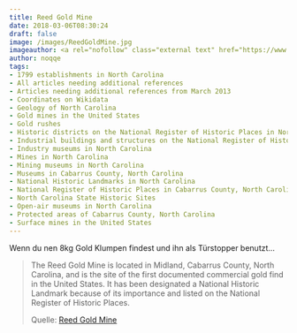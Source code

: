 ```yaml
---
title: Reed Gold Mine
date: 2018-03-06T08:30:24
draft: false
image: /images/ReedGoldMine.jpg
imageauthor: <a rel="nofollow" class="external text" href="https://www.flickr.com/people/90994687@N00">Bang-Ning Hsu</a> from Durham (NC, USA), Taiwan
author: noqqe
tags:
- 1799 establishments in North Carolina
- All articles needing additional references
- Articles needing additional references from March 2013
- Coordinates on Wikidata
- Geology of North Carolina
- Gold mines in the United States
- Gold rushes
- Historic districts on the National Register of Historic Places in North Carolina
- Industrial buildings and structures on the National Register of Historic Places in North Carolina
- Industry museums in North Carolina
- Mines in North Carolina
- Mining museums in North Carolina
- Museums in Cabarrus County, North Carolina
- National Historic Landmarks in North Carolina
- National Register of Historic Places in Cabarrus County, North Carolina
- North Carolina State Historic Sites
- Open-air museums in North Carolina
- Protected areas of Cabarrus County, North Carolina
- Surface mines in the United States
---
```


Wenn du nen 8kg Gold Klumpen findest und ihn als Türstopper benutzt...

> The Reed Gold Mine is located in Midland, Cabarrus County, North Carolina, and
> is the site of the first documented commercial gold find in the United States.
> It has been designated a National Historic Landmark because of its importance
> and listed on the National Register of Historic Places.
>
> Quelle: [Reed Gold Mine](https://en.wikipedia.org/wiki/Reed_Gold_Mine)